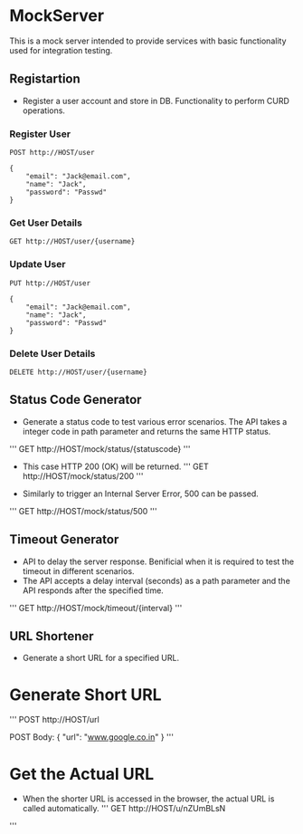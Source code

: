 # MockServer
This is a mock server intended to provide services with basic functionality used for integration testing.

## Registartion
* Register a user account and store in DB. Functionality to perform CURD operations.

### Register User
```
POST http://HOST/user

{
    "email": "Jack@email.com",
    "name": "Jack",
    "password": "Passwd"
}

```

### Get User Details
```
GET http://HOST/user/{username}

```

### Update User
```
PUT http://HOST/user

{
    "email": "Jack@email.com",
    "name": "Jack",
    "password": "Passwd"
}

```
### Delete User Details
```
DELETE http://HOST/user/{username}

```

## Status Code Generator
* Generate a status code to test various error scenarios. The API takes a integer code in path parameter and returns the same HTTP status.

'''
GET http://HOST/mock/status/{statuscode}
'''

* This case HTTP 200 (OK) will be returned.
'''
GET http://HOST/mock/status/200
'''

* Similarly to trigger an Internal Server Error, 500 can be passed.

'''
GET http://HOST/mock/status/500
'''

## Timeout Generator
* API to delay the server response. Benificial when it is required to test the timeout in different scenarios.
* The API accepts a delay interval (seconds) as a path parameter and the API responds after the specified time.

'''
GET http://HOST/mock/timeout/{interval}
'''

## URL Shortener
* Generate a short URL for a specified URL.
# Generate Short URL
'''
POST http://HOST/url

POST Body:
{
    "url": "www.google.co.in"
}
'''

# Get the Actual URL
* When the shorter URL is accessed in the browser, the actual URL is called automatically.
'''
GET http://HOST/u/nZUmBLsN

'''
